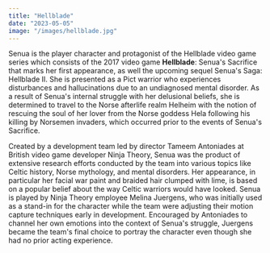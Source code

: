 ```yaml
---
title: "Hellblade"
date: "2023-05-05"
image: "/images/hellblade.jpg"
---
```



Senua is the player character and protagonist of the Hellblade video game series which consists of the 2017 video game __Hellblade__: Senua's Sacrifice that marks her first appearance, as well the upcoming sequel Senua's Saga: Hellblade II. She is presented as a Pict warrior who experiences disturbances and hallucinations due to an undiagnosed mental disorder. As a result of Senua's internal struggle with her delusional beliefs, she is determined to travel to the Norse afterlife realm Helheim with the notion of rescuing the soul of her lover from the Norse goddess Hela following his killing by Norsemen invaders, which occurred prior to the events of Senua's Sacrifice.

Created by a development team led by director Tameem Antoniades at British video game developer Ninja Theory, Senua was the product of extensive research efforts conducted by the team into various topics like Celtic history, Norse mythology, and mental disorders. Her appearance, in particular her facial war paint and braided hair clumped with lime, is based on a popular belief about the way Celtic warriors would have looked. Senua is played by Ninja Theory employee Melina Juergens, who was initially used as a stand-in for the character while the team were adjusting their motion capture techniques early in development. Encouraged by Antoniades to channel her own emotions into the context of Senua's struggle, Juergens became the team's final choice to portray the character even though she had no prior acting experience.